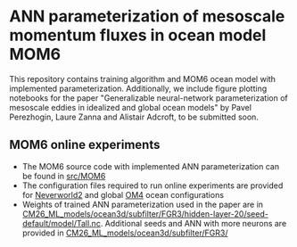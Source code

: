 # ANN parameterization of mesoscale momentum fluxes in ocean model MOM6
This repository contains training algorithm and MOM6 ocean model with implemented parameterization. Additionally, we include figure plotting notebooks for the paper "Generalizable neural-network parameterization of mesoscale eddies in idealized and global ocean models" by Pavel Perezhogin, Laure Zanna and Alistair Adcroft, to be submitted soon.

## MOM6 online experiments
* The MOM6 source code with implemented ANN parameterization can be found in [src/MOM6](https://github.com/m2lines/ANN-momentum-mesoscale/tree/main/src)
* The configuration files required to run online experiments are provided for [Neverworld2](https://github.com/m2lines/ANN-momentum-mesoscale/tree/main/configurations/NeverWorld2) and global [OM4](https://github.com/m2lines/ANN-momentum-mesoscale/tree/main/configurations/OM4) ocean configurations
* Weights of trained ANN parameterization used in the paper are in [CM26_ML_models/ocean3d/subfilter/FGR3/hidden-layer-20/seed-default/model/Tall.nc](https://github.com/m2lines/ANN-momentum-mesoscale/tree/main/CM26_ML_models/ocean3d/subfilter/FGR3/hidden-layer-20/seed-default/model). Additional seeds and ANN with more neurons are provided in [CM26_ML_models/ocean3d/subfilter/FGR3/](https://github.com/m2lines/ANN-momentum-mesoscale/tree/main/CM26_ML_models/ocean3d/subfilter/FGR3)
